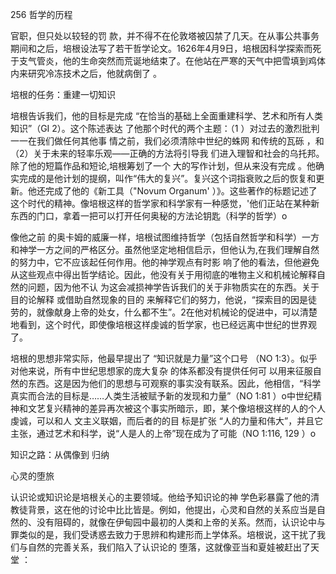 256 哲学的历程

官职，但只处以较轻的罚 款，并不得不在伦敦塔被囚禁了几天。在从事公共事务 期间和之后，培根设法写了若干哲学论文。1626年4月9日，培根因科学探索而死于支气管炎，他的生命突然而荒诞地结束了。在他站在严寒的天气中把雪填到鸡体内来研究冷冻技术之后，他就病倒了 。

培根的任务：重建一切知识

培根告诉我们，他的目标是完成 “在恰当的基础上全面重建科学、艺术和所有人类知识”（GI 2）。这个陈述表达 了他那个时代的两个主题：（1 ）对过去的激烈批判一一在我们做任何其他事 情之前，我们必须清除中世纪的蛛网 和传统的瓦砾 ，和（2）关于未来的轻率乐观——正确的方法将引导我 们进入理智和社会的乌托邦。除了他的短篇作品和短论,培根筹划了一个 大的写作计划，但从来没有完成 。他确实完成的是他计划的提纲，叫作“伟大的复兴”。复兴这个词指衰败之后的恢复和更新。他还完成了他的《新工具（"Novum Organum'  ）》。这些著作的标题记述了这个时代的精神。像培根这样的哲学家和科学家有一种感觉，'他们正站在某种新东西的门口，拿着一把可以打开任何奥秘的方法论钥匙（科学的哲学）o

像他之前 的奥卡姆的威廉一样，培根试图维持哲学（包括自然哲学和科学）一方和神学一方之间的严格区分。虽然他坚定地相信启示，但他认为,在我们理解自然的努力中，它不应该起任何作用。他的神学观点有时影 响了他的看法，但他避免从这些观点中得出哲学结论。因此，他没有关于用彻底的唯物主义和机械论解释自 然的问题，因为他不认 为这会减损神学告诉我们的关于非物质实在的东西。关于目的论解释 或借助自然现象的目的 来解释它们的努力，他说，“探索目的因是徒劳的，就像献身上帝的处女，什么都不生”。2在他对机械论的促进中，可以清楚地看到，这个时代，即使像培根这样虔诚的哲学家，也已经远离中世纪的世界观了。

培根的思想非常实际，他最早提出了 “知识就是力量”这个口号 （NO 1:3）。似乎对他来说，所有中世纪思想家的庞大复杂 的体系都没有提供任何可 以用来征服自然的东西。这是因为他们的思想与可观察的事实没有联系。因此，他相信，“科学真实而合法的目标是……人类生活被赋予新的发现和力量”（NO 1:81 ）o中世纪精神和文艺复兴精神的差异再次被这个事实所暗示，即，某个像培根这样的人的个人虔诚，可以和人 文主义联姻，而后者的的目 标是扩张 “人的力量和伟大”，并且它主张，通过艺术和科学，说“人是人的上帝”现在成为了可能（NO 1:116, 129 ）o

知识之路：从偶像到 归纳

心灵的堕旅

认识论或知识论是培根关心的主要领域。他给予知识论的神 学色彩暴露了他的清教徒背景，这在他的讨论中比比皆是。例如，他提出，心灵和自然的关系应当是自然的、没有阻碍的，就像在伊甸园中最初的人类和上帝的关系。然而，认识论中与罪类似的是，我们受诱惑去致力于思辨和构建形而上学体系。培根说，这干扰了我们与自然的完善关系，我们陷入了认识论的 堕落，这就像亚当和夏娃被赶出了天堂 ：

